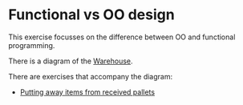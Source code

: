 Functional vs OO design
=======================

This exercise focusses on the difference between OO and functional programming.

There is a diagram of the [Warehouse](./warehouse.md).

There are exercises that accompany the diagram:

 - [Putting away items from received pallets](./exercise1.md)
